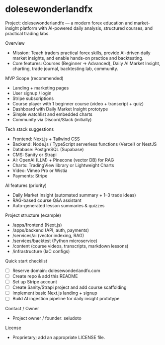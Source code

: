 # dolesewonderlandfx

Project: dolesewonderlandfx — a modern forex education and market-insight platform with AI-powered daily analysis, structured courses, and practical trading labs.

Overview

- Mission: Teach traders practical forex skills, provide AI-driven daily market insights, and enable hands-on practice and backtesting.
- Core features: Courses (Beginner → Advanced), Daily AI Market Insight, charting, trade journal, backtesting lab, community.

MVP Scope (recommended)

- Landing + marketing pages
- User signup / login
- Stripe subscriptions
- Course player with 1 beginner course (video + transcript + quiz)
- Dashboard with Daily Market Insight prototype
- Simple watchlist and embedded charts
- Community via Discord/Slack (initially)

Tech stack suggestions

- Frontend: Next.js + Tailwind CSS
- Backend: Node.js / TypeScript serverless functions (Vercel) or NestJS
- Database: PostgreSQL (Supabase)
- CMS: Sanity or Strapi
- AI: OpenAI (LLM) + Pinecone (vector DB) for RAG
- Charts: TradingView library or Lightweight Charts
- Video: Vimeo Pro or Wistia
- Payments: Stripe

AI features (priority)

- Daily Market Insight (automated summary + 1–3 trade ideas)
- RAG-based course Q&A assistant
- Auto-generated lesson summaries & quizzes

Project structure (example)

- /apps/frontend (Next.js)
- /apps/backend (API, auth, payments)
- /services/ai (vector indexing, RAG)
- /services/backtest (Python microservice)
- /content (course videos, transcripts, markdown lessons)
- /infrastructure (IaC configs)

Quick start checklist

- [ ] Reserve domain: dolesewonderlandfx.com
- [ ] Create repo & add this README
- [ ] Set up Stripe account
- [ ] Create Sanity/Strapi project and add course scaffolding
- [ ] Implement basic Next.js landing + signup
- [ ] Build AI ingestion pipeline for daily insight prototype

Contact / Owner

- Project owner / founder: seludoto

License

- Proprietary; add an appropriate LICENSE file.

